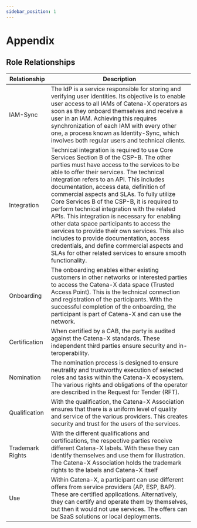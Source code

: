 ```yaml
---
sidebar_position: 1
---
```

# Appendix

## Role Relationships

| Relationship     | Description                                                                                                                                                                                                                                                                                                                                                                                                                                                                                                                                                                                                                                                                                                                                      |
|------------------|--------------------------------------------------------------------------------------------------------------------------------------------------------------------------------------------------------------------------------------------------------------------------------------------------------------------------------------------------------------------------------------------------------------------------------------------------------------------------------------------------------------------------------------------------------------------------------------------------------------------------------------------------------------------------------------------------------------------------------------------------|
| IAM-Sync         | The IdP is a service responsible for storing and verifying user   identities. Its objective is to enable user access to all IAMs of Catena-X   operators as soon as they onboard themselves and receive a user in an IAM.   Achieving this requires synchronization of each IAM with every other one, a   process known as Identity-Sync, which involves both regular users and   technical clients.                                                                                                                                                                                                                                                                                                                                             |
| Integration      | Technical integration is required to use Core Services Section B of the   CSP-B. The other parties must have access to the services to be able to offer   their services. The technical integration refers to an API. This includes   documentation, access data, definition of commercial aspects and SLAs. To   fully utilize Core Services B of the CSP-B, it is required to perform   technical integration with the related APIs. This integration is necessary   for enabling other data space participants to access the services to provide   their own services. This also includes to provide documentation, access   credentials, and define commercial aspects and SLAs for other related   services to ensure smooth functionality. |
| Onboarding       | The onboarding enables either existing customers in other networks or   interested parties to access the Catena-X data space (Trusted Access Point).   This is the technical connection and registration of the participants. With   the successful completion of the onboarding, the participant is part of   Catena-X and can use the network.                                                                                                                                                                                                                                                                                                                                                                                                 |
| Certification    | When certified by a CAB, the party is audited against the Catena-X   standards. These independent third parties ensure security and   in-teroperability.                                                                                                                                                                                                                                                                                                                                                                                                                                                                                                                                                                                         |
| Nomination       | The nomination process is designed to ensure neutrality and trustworthy   execution of selected roles and tasks within the Catena-X ecosystem. The   various rights and obligations of the operator are described in the Request   for Tender (RFT).                                                                                                                                                                                                                                                                                                                                                                                                                                                                                             |
| Qualification    | With the qualification, the Catena-X Association ensures that there is a   uniform level of quality and service of the various providers. This creates   security and trust for the users of the services.                                                                                                                                                                                                                                                                                                                                                                                                                                                                                                                                       |
| Trademark Rights | With the different qualifications and certifications, the respective   parties receive different Catena-X labels. With these they can identify   themselves and use them for illustration. The Catena-X Association holds the   trademark rights to the labels and Catena-X itself                                                                                                                                                                                                                                                                                                                                                                                                                                                               |
| Use              | Within Catena-X, a participant can use different offers from service   providers (AP, ESP, BAP). These are certified applications. Alternatively,   they can certify and operate them by themselves, but then it would not use   services. The offers can be SaaS solutions or local deployments.                                                                                                                                                                                                                                                                                                                                                                                                                                                |
